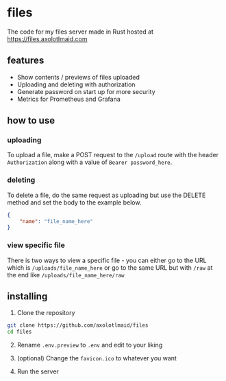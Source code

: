 # files
The code for my files server made in Rust hosted at https://files.axolotlmaid.com

## features
- Show contents / previews of files uploaded
- Uploading and deleting with authorization
- Generate password on start up for more security
- Metrics for Prometheus and Grafana

## how to use
### uploading
To upload a file, make a POST request to the `/upload` route with the header `Authorization` along with a value of `Bearer password_here`.

### deleting
To delete a file, do the same request as uploading but use the DELETE method and set the body to the example below.

```json
{
    "name": "file_name_here"
}
```

### view specific file
There is two ways to view a specific file - you can either go to the URL which is `/uploads/file_name_here` or go to the same URL but with `/raw` at the end like `/uploads/file_name_here/raw`

## installing
1. Clone the repository
```bash
git clone https://github.com/axolotlmaid/files
cd files
```

2. Rename `.env.preview` to `.env` and edit to your liking

3. (optional) Change the `favicon.ico` to whatever you want

4. Run the server